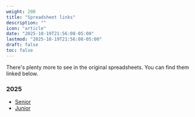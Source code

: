 ```yaml
---
weight: 200
title: "Spreadsheet links"
description: ""
icon: "article"
date: "2025-10-19T21:56:08-05:00"
lastmod: "2025-10-19T21:56:08-05:00"
draft: false
toc: false
---
```


There's plenty more to see in the original spreadsheets. You can find them linked below.

### 2025

- [Senior](https://docs.google.com/spreadsheets/d/1Lbn7KjlthiXGkLG3YKSATh4JMwpfQTYiAlr9xt5BYeI/edit?usp=sharing)
- [Junior](https://docs.google.com/spreadsheets/d/1TV8EUc5QdE13cbBDLXR3JbJEz3FegU9Ys5NgMiAsTU8/edit?usp=sharing)